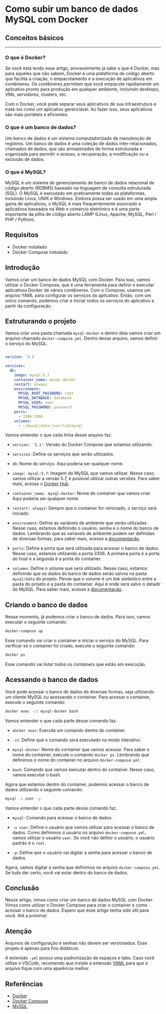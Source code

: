 # Como subir um banco de dados MySQL com Docker
## Conceitos básicos
---

### O que é Docker?

Se você está lendo esse artigo, provavelmente já sabe o que é Docker, mas para aqueles que não sabem, Docker é uma plataforma de código aberto que facilita a criação, o empacotamento e a execução de aplicativos em contêineres. Os contêineres permitem que você empacote rapidamente um aplicativo pronto para produção em qualquer ambiente, incluindo desktops, VMs, servidores, clusters, etc.

Com o Docker, você pode separar seus aplicativos de sua infraestrutura e tratá-los como um aplicativo gerenciável. Ao fazer isso, seus aplicativos são mais portáteis e eficientes.

### O que é um banco de dados?

Um banco de dados é um sistema computadorizado de manutenção de registros. Um banco de dados é uma coleção de dados inter-relacionados, chamados de dados, que são armazenados de forma estruturada e organizada para permitir o acesso, a recuperação, a modificação ou a exclusão de dados.

### O que é MySQL?

MySQL é um sistema de gerenciamento de banco de dados relacional de código aberto (RDBMS) baseado na linguagem de consulta estruturada (SQL). O MySQL é executado em praticamente todas as plataformas, incluindo Linux, UNIX e Windows. Embora possa ser usado em uma ampla gama de aplicativos, o MySQL é mais frequentemente associado a aplicativos baseados na Web e comércio eletrônico e é uma parte importante da pilha de código aberto LAMP (Linux, Apache, MySQL, Perl / PHP / Python).

## Requisitos

- Docker instalado
- Docker Compose instalado

## Introdução

Vamos criar um banco de dados MySQL com Docker. Para isso, vamos utilizar o Docker Compose, que é uma ferramenta para definir e executar aplicativos Docker de vários contêineres. Com o Compose, usamos um arquivo YAML para configurar os serviços do aplicativo. Então, com um único comando, podemos criar e iniciar todos os serviços do aplicativo a partir da configuração.

## Estruturando o projeto

Vamos criar uma pasta chamada `mysql-docker` e dentro dela vamos criar um arquivo chamado `docker-compose.yml`. Dentro desse arquivo, vamos definir o serviço do MySQL.

```yml

version: '3.1'

services:
  db:
    image: mysql:5.7
    container_name: mysql-docker
    restart: always
    environment:
      MYSQL_ROOT_PASSWORD: root
      MYSQL_DATABASE: database
      MYSQL_USER: user
      MYSQL_PASSWORD: password
    ports:
      - 3306:3306
    volumes:
      - ./mysql/data:/var/lib/mysql
```

Vamos entender o que cada linha desse arquivo faz.

- `version: '3.1'`: Versão do Docker Compose que estamos utilizando.

- `services`: Define os serviços que serão utilizados.

- `db`: Nome do serviço. Aqui poderia ser qualquer nome.

- `image: mysql:5.7`: Imagem do MySQL que vamos utilizar. Nesse caso, vamos utilizar a versão 5.7, é possível utilizar outras versões. Para saber mais, acesse o [Docker Hub](https://hub.docker.com/_/mysql).

- `container_name: mysql-docker`: Nome do container que vamos criar. Aqui poderia ser qualquer nome.

- `restart: always`: Sempre que o container for reiniciado, o serviço será iniciado.

- `environment`: Define as variáveis de ambiente que serão utilizadas. Nesse caso, estamos definindo o usuário, senha e o nome do banco de dados. Lembrando que as variaveis de ambiente podem ser definidas de diversas formas, para saber mais, acesse a [documentação](https://docs.docker.com/compose/environment-variables/).

- `ports`: Define a porta que será utilizada para acessar o banco de dados. Nesse caso, estamos utilizando a porta 3306. A primeira porta é a porta do host e a segunda é a porta do container.

- `volumes`: Define o volume que será utilizado. Nesse caso, estamos definindo que os dados do banco de dados serão salvos na pasta `mysql/data` do projeto. Pense que o volume é um link simbólico entre a pasta do projeto e a pasta do container. Aqui é onde será salvo o datadir do MySQL. Para saber mais, acesse a [documentação](https://docs.docker.com/storage/volumes/).

## Criando o banco de dados

Nesse momento, já podemos criar o banco de dados. Para isso, vamos executar o seguinte comando:

```bash
docker-compose up
```

Esse comando vai criar o container e iniciar o serviço do MySQL. Para verificar se o container foi criado, execute o seguinte comando:

```bash
docker ps
```

Esse comando vai listar todos os containers que estão em execução.

## Acessando o banco de dados

Você pode acessar o banco de dados de diversas formas, seja utilizando um cliente MySQL ou acessando o container. Para acessar o container, execute o seguinte comando:

```bash
docker exec -it mysql-docker bash
```

Vamos entender o que cada parte desse comando faz.

- `docker exec`: Executa um comando dentro do container.

- `-it`: Define que o comando será executado no modo interativo.

- `mysql-docker`: Nome do container que vamos acessar. Para saber o nome do container, execute o comando `docker ps`. Lembrando que definimos o nome do container no arquivo `docker-compose.yml`.

- `bash`: Comando que vamos executar dentro do container. Nesse caso, vamos executar o bash.

Agora que estamos dentro do container, podemos acessar o banco de dados utilizando o seguinte comando:

```bash
mysql -u user -p
```

Vamos entender o que cada parte desse comando faz.

- `mysql`: Comando para acessar o banco de dados.

- `-u user`: Define o usuário que vamos utilizar para acessar o banco de dados. Como definimos o usuário no arquivo `docker-compose.yml`, vamos utilizar o usuário `user`. Se você não definir o usuário, o usuário padrão é o `root`.

- `-p`: Define que o usuário vai digitar a senha para acessar o banco de dados.

Agora, vamos digitar a senha que definimos no arquivo `docker-compose.yml`. Se tudo der certo, você vai estar dentro do banco de dados.

## Conclusão

Nesse artigo, vimos como criar um banco de dados MySQL com Docker. Vimos como utilizar o Docker Compose para criar o container e como acessar o banco de dados. Espero que esse artigo tenha sido útil para você. Até a próxima!

## Atenção

Arquivos de configuração e senhas não devem ser versionados. Esse projeto é apenas para fins didáticos.

A extensão `.yml` possui uma padronização de espaços e tabs. Caso você utilize o VSCode, recomendo que instale a extensão [YAML](https://marketplace.visualstudio.com/items?itemName=redhat.vscode-yaml) para que o arquivo fique com uma aparência melhor.

## Referências

- [Docker](https://www.docker.com/)
- [Docker Compose](https://docs.docker.com/compose/)
- [MySQL](https://www.mysql.com/)